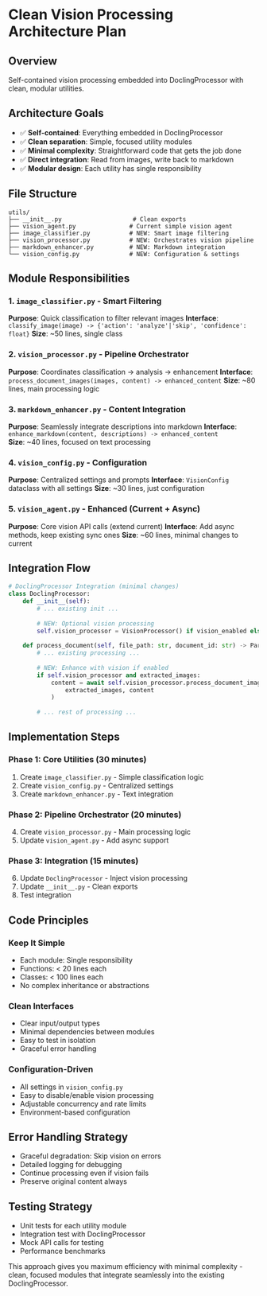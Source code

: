 # Clean Vision Processing Architecture Plan

## Overview
Self-contained vision processing embedded into DoclingProcessor with clean, modular utilities.

## Architecture Goals
- ✅ **Self-contained**: Everything embedded in DoclingProcessor
- ✅ **Clean separation**: Simple, focused utility modules  
- ✅ **Minimal complexity**: Straightforward code that gets the job done
- ✅ **Direct integration**: Read from images, write back to markdown
- ✅ **Modular design**: Each utility has single responsibility

## File Structure
```
utils/
├── __init__.py                    # Clean exports
├── vision_agent.py               # Current simple vision agent
├── image_classifier.py           # NEW: Smart image filtering  
├── vision_processor.py           # NEW: Orchestrates vision pipeline
├── markdown_enhancer.py          # NEW: Markdown integration
└── vision_config.py              # NEW: Configuration & settings
```

## Module Responsibilities

### 1. `image_classifier.py` - Smart Filtering
**Purpose**: Quick classification to filter relevant images
**Interface**: `classify_image(image) -> {'action': 'analyze'|'skip', 'confidence': float}`
**Size**: ~50 lines, single class

### 2. `vision_processor.py` - Pipeline Orchestrator  
**Purpose**: Coordinates classification → analysis → enhancement
**Interface**: `process_document_images(images, content) -> enhanced_content`
**Size**: ~80 lines, main processing logic

### 3. `markdown_enhancer.py` - Content Integration
**Purpose**: Seamlessly integrate descriptions into markdown
**Interface**: `enhance_markdown(content, descriptions) -> enhanced_content`  
**Size**: ~40 lines, focused on text processing

### 4. `vision_config.py` - Configuration
**Purpose**: Centralized settings and prompts
**Interface**: `VisionConfig` dataclass with all settings
**Size**: ~30 lines, just configuration

### 5. `vision_agent.py` - Enhanced (Current + Async)
**Purpose**: Core vision API calls (extend current)
**Interface**: Add async methods, keep existing sync ones
**Size**: ~60 lines, minimal changes to current

## Integration Flow

```python
# DoclingProcessor Integration (minimal changes)
class DoclingProcessor:
    def __init__(self):
        # ... existing init ...
        
        # NEW: Optional vision processing
        self.vision_processor = VisionProcessor() if vision_enabled else None
    
    def process_document(self, file_path: str, document_id: str) -> ParsedDocument:
        # ... existing processing ...
        
        # NEW: Enhance with vision if enabled
        if self.vision_processor and extracted_images:
            content = await self.vision_processor.process_document_images(
                extracted_images, content
            )
        
        # ... rest of processing ...
```

## Implementation Steps

### Phase 1: Core Utilities (30 minutes)
1. Create `image_classifier.py` - Simple classification logic
2. Create `vision_config.py` - Centralized settings
3. Create `markdown_enhancer.py` - Text integration

### Phase 2: Pipeline Orchestrator (20 minutes)  
4. Create `vision_processor.py` - Main processing logic
5. Update `vision_agent.py` - Add async support

### Phase 3: Integration (15 minutes)
6. Update `DoclingProcessor` - Inject vision processing
7. Update `__init__.py` - Clean exports
8. Test integration

## Code Principles

### Keep It Simple
- Each module: Single responsibility
- Functions: < 20 lines each
- Classes: < 100 lines each
- No complex inheritance or abstractions

### Clean Interfaces  
- Clear input/output types
- Minimal dependencies between modules
- Easy to test in isolation
- Graceful error handling

### Configuration-Driven
- All settings in `vision_config.py`
- Easy to disable/enable vision processing
- Adjustable concurrency and rate limits
- Environment-based configuration

## Error Handling Strategy
- Graceful degradation: Skip vision on errors
- Detailed logging for debugging
- Continue processing even if vision fails
- Preserve original content always

## Testing Strategy
- Unit tests for each utility module
- Integration test with DoclingProcessor
- Mock API calls for testing
- Performance benchmarks

This approach gives you maximum efficiency with minimal complexity - clean, focused modules that integrate seamlessly into the existing DoclingProcessor.